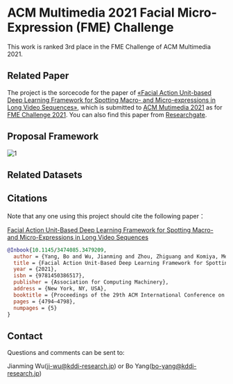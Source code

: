 # ACM Multimedia 2021 Facial Micro-Expression (FME) Challenge

This work is ranked 3rd place in the FME Challenge of ACM Multimedia 2021.

## Related Paper

The project is the sorcecode for the paper of [&laquo;Facial Action Unit-based Deep Learning Framework for Spotting Macro- and Micro-expressions in Long Video Sequences&raquo;](https://dx.doi.org/10.1145/3474085.3479209), which is submitted to [ACM Mutimedia 2021](https://2021.acmmm.org/) as for [FME Challenge 2021](https://megc2021.github.io/index.html). You can also find this paper from [Researchgate](https://www.researchgate.net/publication/353890502_Facial_Action_Unit-based_Deep_Learning_Framework_for_Spotting_Macro-and_Micro-expressions_in_Long_Video_Sequences).

  
## Proposal Framework
  
![1](https://user-images.githubusercontent.com/66990042/129430740-50653391-0c5d-47f9-a529-e0cf48b03f88.png)


## Related Datasets

    
## Citations

Note that any one using this project should cite the following paper：

[Facial Action Unit-Based Deep Learning Framework for Spotting Macro- and Micro-Expressions in Long Video Sequences](https://dx.doi.org/10.1145/3474085.3479209)

```BibTeX
@Inbook{10.1145/3474085.3479209,
  author = {Yang, Bo and Wu, Jianming and Zhou, Zhiguang and Komiya, Megumi and Kishimoto, Koki and Xu, Jianfeng and Nonaka, Keisuke and Horiuchi, Toshiharu and      Komorita, Satoshi and Hattori, Gen and Naito, Sei and Takishima, Yasuhiro},
  title = {Facial Action Unit-Based Deep Learning Framework for Spotting Macro- and Micro-Expressions in Long Video Sequences},
  year = {2021},
  isbn = {9781450386517},
  publisher = {Association for Computing Machinery},
  address = {New York, NY, USA},
  booktitle = {Proceedings of the 29th ACM International Conference on Multimedia},
  pages = {4794–4798},
  numpages = {5}
}
```
  
## Contact
  
Questions and comments can be sent to:

Jianming Wu(ji-wu@kddi-research.jp) or Bo Yang(bo-yang@kddi-research.jp)


  


